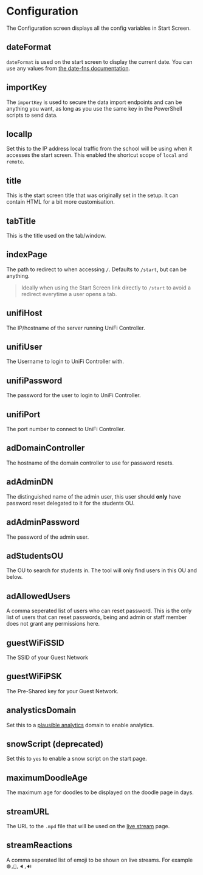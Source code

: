 # Configuration

The Configuration screen displays all the config variables in Start Screen.

## dateFormat

`dateFormat` is used on the start screen to display the current date. You can
use any values from
[the date-fns documentation](https://date-fns.org/v2.30.0/docs/format).

## importKey

The `importKey` is used to secure the data import endpoints and can be anything
you want, as long as you use the same key in the PowerShell scripts to send
data.

## localIp

Set this to the IP address local traffic from the school will be using when it
accesses the start screen. This enabled the shortcut scope of `local` and
`remote`.

## title

This is the start screen title that was originally set in the setup. It can
contain HTML for a bit more customisation.

## tabTitle

This is the title used on the tab/window.

## indexPage

The path to redirect to when accessing `/`. Defaults to `/start`, but can be
anything.

> Ideally when using the Start Screen link directly to `/start` to avoid a
> redirect everytime a user opens a tab.

## unifiHost

The IP/hostname of the server running UniFi Controller.

## unifiUser

The Username to login to UniFi Controller with.

## unifiPassword

The password for the user to login to UniFi Controller.

## unifiPort

The port number to connect to UniFi Controller.

## adDomainController

The hostname of the domain controller to use for password resets.

## adAdminDN

The distinguished name of the admin user, this user should **only** have
password reset delegated to it for the students OU.

## adAdminPassword

The password of the admin user.

## adStudentsOU

The OU to search for students in. The tool will only find users in this OU and
below.

## adAllowedUsers

A comma seperated list of users who can reset password. This is the only list of
users that can reset passwords, being and admin or staff member does not grant
any permissions here.

## guestWiFiSSID

The SSID of your Guest Network

## guestWiFiPSK

The Pre-Shared key for your Guest Network.

## analysticsDomain

Set this to a [plausible analytics](https://plausible.io/) domain to enable
analytics.

## snowScript (deprecated)

Set this to `yes` to enable a snow script on the start page.

## maximumDoodleAge

The maximum age for doodles to be displayed on the doodle page in days.

## streamURL

The URL to the `.mpd` file that will be used on the
[live stream](/features/live) page.

## streamReactions

A comma seperated list of emoji to be shown on live streams. For example
`🟢,🔴,🔈,🔊`
